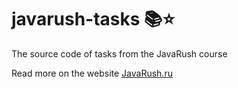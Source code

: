 # javarush-tasks  :books::star:
The source code of tasks from the JavaRush course

Read more on the website [JavaRush.ru](http://javarush.ru/)
